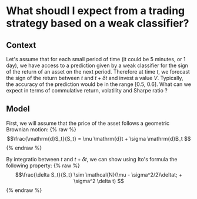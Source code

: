 <script src="https://cdn.mathjax.org/mathjax/latest/MathJax.js?config=TeX-AMS-MML_HTMLorMML" type="text/javascript"></script>

# What shoudl I expect from a trading strategy based on a weak classifier?

## Context

Let's assume that for each small period of time (it could be 5 minutes, or 1 day), we have access to a prediction given by a weak classifier for the sign of the return of an asset on the next period. Therefore at time $t$, we forecast the sign of the return between $t$ and $t + \delta t$ and invest a value $V$. Typically, the accuracy of the prediction would be in the range [0.5, 0.6]. What can we expect in terms of commulative return, volatility and Sharpe ratio ?

## Model
First, we will assume that the price of the asset follows a geometric Brownian motion:
{% raw %} 
$$\frac{\mathrm{d}S_t}{S_t} = \mu \mathrm{d}t + \sigma \mathrm{d}B_t $$ 
{% endraw %}

By integratio between $t$ and $t + \delta t$, we can show using Ito's formula the following property:
{% raw %} 
$$\frac{\delta S_t}{S_t} \sim \mathcal{N}(\mu  - \sigma^2/2)\deltat; + \sigma^2 \delta t) $$ 
{% endraw %}
